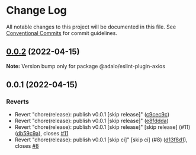 # Change Log

All notable changes to this project will be documented in this file.
See [Conventional Commits](https://conventionalcommits.org) for commit guidelines.

## [0.0.2](https://github.com/AdaloHQ/eslint/compare/v0.0.1...v0.0.2) (2022-04-15)

**Note:** Version bump only for package @adalo/eslint-plugin-axios





## 0.0.1 (2022-04-15)


### Reverts

* Revert "chore(release): publish v0.0.1 [skip release]" ([c9cec9c](https://github.com/AdaloHQ/eslint/commit/c9cec9c8848e6fb1498b2cc33269a8688f9ffc76))
* Revert "chore(release): publish v0.0.1 [skip release]" ([e8fddda](https://github.com/AdaloHQ/eslint/commit/e8fdddab20fc00f70c9a9c72b2bf1335c6802bf6))
* Revert "chore(release): publish v0.0.1 [skip release]" [skip release] (#11) ([db59c9a](https://github.com/AdaloHQ/eslint/commit/db59c9a4ae959c0e86333c9ded0aa9e83a32826e)), closes [#11](https://github.com/AdaloHQ/eslint/issues/11)
* Revert "chore(release): publish v0.0.1 [skip ci]" [skip ci] (#8) ([d13f8d1](https://github.com/AdaloHQ/eslint/commit/d13f8d163ed1a7f26c4c9721df4491b9fd86b40c)), closes [#8](https://github.com/AdaloHQ/eslint/issues/8)
